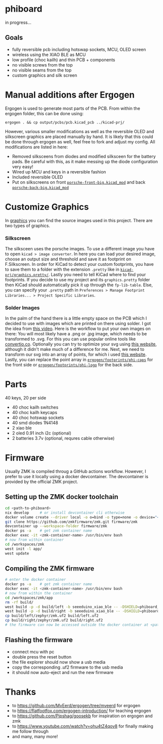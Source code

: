 
# phiboard
in progress...

## Goals
- fully reversible pcb including hotswap sockets, MCU, OLED screen
- wireless using the XIAO BLE as MCU
- low profile (choc kailh) and thin PCB + components
- no visible screws from the top
- no visible seams from the top
- custom graphics and silk screen



# Manual additions after Ergogen
Ergogen is used to generate most parts of the PCB. From within the ergogen folder, this can be done using:
```
ergogen . && cp output/pcbs/pcb.kicad_pcb ../kicad-prj/
```
However, various smaller modifications as well as the reversible OLED and silkscreen graphics are placed manually by hand.
It is likely that this could be done through ergogen as well, feel free to fork and adjust my config.
All modifications are listed in here:
- Removed silksceens from diodes and modified silksceen for the battery pads. Be careful with this, as it make messing up the diode configuration very easy!
- Wired up MCU and keys in a reversible fashion
- Included reversible OLED 
- Put on silkscreens on front [`porsche-front-big.kicad_mod`](./kicad-prj/graphics.pretty/porsche-front-big.kicad_mod) and back [`porsche-back-big.kicad_mod`](./kicad-prj/graphics.pretty/porsche-back-big.kicad_mod)



# Customize Graphics
In [graphics](./kicad-prj/graphics/) you can find the source images used in this project.
There are two types of graphics.
### Silkscreen
The silksceen uses the porsche images.
To use a different image you have to open `kicad > image converter`.
In here you can load your desired image, choose an output size and threshold and save it as footprint on F.Silkscreen.
In order for KiCad to detect your custom footprints, you have to save them to a folder with the extension `.pretty` like in [`kicad-prj/graphics.pretty/`](./kicad-prj/graphics.pretty/).
Lastly you need to tell KiCad where to find your footprints.
If you decide to use my project and its `graphics.pretty` folder then KiCad should automatically pick it up through the `fp-lib-table`.
Else, you can specify your `.pretty` path in `Preferences > Manage Footprint Libraries... > Project Specific Libraries`.
### Solder Images
In the palm of the hand there is a little empty space on the PCB which I decided to use with images which are printed on there using solder.
I got the idea from [this video](https://www.youtube.com/watch?v=ohu4tZ4qov8).
Here is the workflow to put your own images on there:
You will most likely have a .png or .jpg image, which needs to be transformed to .svg.
For this you can use popular online tools like [convertio.co](https://convertio.co/).
Optionally you can try to optimize your svg using [this website](https://optimize.svgomg.net/), although it didn't make much of a difference for me.
Next, we need to transform our svg into an array of points, for which i used [this website](https://shinao.github.io/PathToPoints/).
Lastly, you can replace the point array in [`ergogen/footprints/phi-caps`](./ergogen/footprints/phi-caps.js) for the front side or [`ergogen/footprints/phi-logo`](./ergogen/footprints/phi-logo.js) for the back side.



# Parts
40 keys, 20 per side
- 40 choc kailh switches
- 40 choc kailh keycaps
- 40 choc hotswap sockets
- 40 smd diodes 1N4148
- 2 xiao ble
- 2 oled 0.91 inch i2c (optional)
- 2 batteries 3.7v (optional, requres cable otherwise)



# Firmware
Usually ZMK is compiled throug a GitHub actions workflow. However, I prefer to use it locally using a docker devcontainer. The devcontainer is provided by the official ZMK project.

## Setting up the ZMK docker toolchain
```bash
cd <path-to-phiboard>
nix develop     # or install devcontainer cli otherwise
docker volume create --driver local -o o=bind -o type=none -o device="<absolute-path-to-phiboard>/firmware/zmk-config/" zmk-config
git clone https://github.com/zmkfirmware/zmk.git firmware/zmk
devcontainer up --workspace-folder firmware/zmk
docker ps -a    # get zmk container name
docker exec -it <zmk-container-name> /usr/bin/env bash
# now from within container
cd /workspaces/zmk
west init -l app/
west update
```

## Compiling the ZMK firmware
```bash
# enter the docker container
docker ps -a    # get zmk container name
docker exec -it <zmk-container-name> /usr/bin/env bash
# now from within the container
cd /workspaces/zmk/app
rm -rf build/
west build -p -d build/left -b seeeduino_xiao_ble -- -DSHIELD=phiboard_left -DZMK_CONFIG="/workspaces/zmk-config"
west build -p -d build/right -b seeeduino_xiao_ble -- -DSHIELD=phiboard_right -DZMK_CONFIG="/workspaces/zmk-config"
cp build/left/zephyr/zmk.uf2 build/left.uf2
cp build/right/zephyr/zmk.uf2 build/right.uf2
# the firmware can now be accessed outside the docker container at <path-to-phiboard>/firmware/zmk/app/build/
```

## Flashing the firmware
- connect mcu with pc
- double press the reset button
- the file explorer should now show a usb media
- copy the corresponding .uf2 firmware to the usb media
- it should now auto-eject and run the new firmware



# Thanks
- to https://github.com/MvEerd/ergogen/tree/mveerd for ergogen
- to https://flatfootfox.com/ergogen-introduction/ for teaching ergogen
- to https://github.com/Pipshag/goosekb for inspiration on ergogen and zmk
- to https://www.youtube.com/watch?v=ohu4tZ4qov8 for finally making me follow through
- and many, many more!
